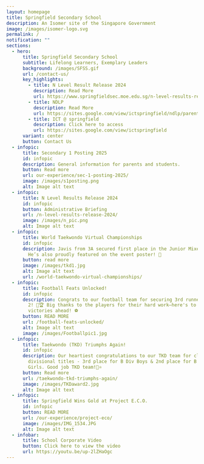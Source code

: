 ```yaml
---
layout: homepage
title: Springfield Secondary School
description: An Isomer site of the Singapore Government
image: /images/isomer-logo.svg
permalink: /
notification: ""
sections:
  - hero:
      title: Springfield Secondary School
      subtitle: Lifelong Learners, Exemplary Leaders
      background: /images/SFSS.gif
      url: /contact-us/
      key_highlights:
        - title: N Level Result Release 2024
          description: Read More
          url: https://www.springfieldsec.moe.edu.sg/n-level-results-release-2024/
        - title: NDLP
          description: Read More
          url: https://sites.google.com/view/ictspringfield/ndlp/parents-engagement-18-jan
        - title: ICT @ springfield
          description: Click here to access
          url: https://sites.google.com/view/ictspringfield
      variant: center
      button: Contact Us
  - infopic:
      title: Secondary 1 Posting 2025
      id: infopic
      description: General information for parents and students.
      button: Read more
      url: our-experience/sec-1-posting-2025/
      image: /images/s1posting.png
      alt: Image alt text
  - infopic:
      title: N Level Results Release 2024
      id: infopic
      button: Administrative Briefing
      url: /n-level-results-release-2024/
      image: /images/n_pic.png
      alt: Image alt text
  - infopic:
      title: World Taekwondo Virtual Championships
      id: infopic
      description: Javis from 3A secured first place in the Junior Mixed category! 🏆
        He’s also proudly featured on the event poster! 🎉
      button: read more
      image: /images/tkd1.jpg
      alt: Image alt text
      url: /world-taekwondo-virtual-championships/
  - infopic:
      title: Football Feats Unlocked!
      id: infopic
      description: Congrats to our football team for securing 3rd runner-up in League
        2! 🎉🏆 Big thanks to the players for their hard work—here's to more
        victories ahead! ⚽
      button: READ MORE
      url: /football-feats-unlocked/
      alt: Image alt text
      image: /images/Footballpic1.jpg
  - infopic:
      title: Taekwondo (TKD) Triumphs Again!
      id: infopic
      description: Our heartiest congratulations to our TKD team for clinching two
        divisional titles - 3rd place for B Div Boys & 2nd place for B Div
        Girls. Good job TKD team!🌟⭐️
      button: Read more
      url: /taekwondo-tkd-triumphs-again/
      image: /images/TKDaward2.jpg
      alt: Image alt text
  - infopic:
      title: Springfield Wins Gold at Project E.C.O.
      id: infopic
      button: READ MORE
      url: /our-experience/project-eco/
      image: /images/IMG_1534.JPG
      alt: Image alt text
  - infobar:
      title: School Corporate Video
      button: Click here to view the video
      url: https://youtu.be/up-2lZHaOgc
---
```

